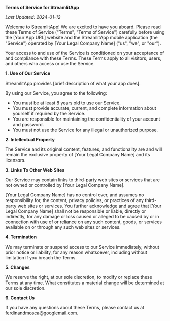 **Terms of Service for StreamlitApp**

_Last Updated: 2024-01-12_

Welcome to StreamlitApp! We are excited to have you aboard. Please read these Terms of Service ("Terms", "Terms of Service") carefully before using the [Your App URL] website and the StreamlitApp mobile application (the "Service") operated by [Your Legal Company Name] ("us", "we", or "our").

Your access to and use of the Service is conditioned on your acceptance of and compliance with these Terms. These Terms apply to all visitors, users, and others who access or use the Service.

**1. Use of Our Service**

StreamlitApp provides [brief description of what your app does].

By using our Service, you agree to the following:
- You must be at least 8 years old to use our Service.
- You must provide accurate, current, and complete information about yourself if required by the Service.
- You are responsible for maintaining the confidentiality of your account and password.
- You must not use the Service for any illegal or unauthorized purpose.

**2. Intellectual Property**

The Service and its original content, features, and functionality are and will remain the exclusive property of [Your Legal Company Name] and its licensors.

**3. Links To Other Web Sites**

Our Service may contain links to third-party web sites or services that are not owned or controlled by [Your Legal Company Name].

[Your Legal Company Name] has no control over, and assumes no responsibility for, the content, privacy policies, or practices of any third-party web sites or services. You further acknowledge and agree that [Your Legal Company Name] shall not be responsible or liable, directly or indirectly, for any damage or loss caused or alleged to be caused by or in connection with use of or reliance on any such content, goods, or services available on or through any such web sites or services.

**4. Termination**

We may terminate or suspend access to our Service immediately, without prior notice or liability, for any reason whatsoever, including without limitation if you breach the Terms.

**5. Changes**

We reserve the right, at our sole discretion, to modify or replace these Terms at any time. What constitutes a material change will be determined at our sole discretion.

**6. Contact Us**

If you have any questions about these Terms, please contact us at ferdinandmosca@googlemail.com.
